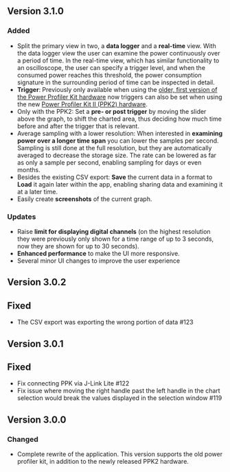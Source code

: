 ## Version 3.1.0

### Added

-   Split the primary view in two, a **data logger** and a **real-time** view.
    With the data logger view the user can examine the power continuously over a
    period of time. In the real-time view, which has similar functionality to an oscilloscope, the user can specify a trigger level, and when the consumed power reaches this threshold, the power consumption signature in the surrounding period of time can be inspected in detail.
-   **Trigger**: Previously only available when using the
    [older, first version of the Power Profiler Kit hardware](https://www.nordicsemi.com/Software-and-tools/Development-Tools/Power-Profiler-Kit)
    now triggers can also be set when using the new
    [Power Profiler Kit II (PPK2) hardware](https://www.nordicsemi.com/Software-and-tools/Development-Tools/Power-Profiler-Kit-2).
-   Only with the PPK2: Set a **pre- or post trigger** by moving the slider above the
    graph, to shift the charted area, thus deciding how much time before and after the trigger that is relevant.
-   Average sampling with a lower resolution: When interested in **examining
    power over a longer time span** you can lower the samples per second.
    Sampling is still done at the full resolution, but they are automatically
    averaged to decrease the storage size. The rate can be lowered as far as
    only a sample per second, enabling sampling for days or even months.
-   Besides the existing CSV export: **Save** the current data in a format to
    **Load** it again later within the app, enabling sharing data and examining
    it at a later time.
-   Easily create **screenshots** of the current graph.

### Updates

-   Raise **limit for displaying digital channels** (on the highest resolution
    they were previously only shown for a time range of up to 3 seconds, now
    they are shown for up to 30 seconds).
-   **Enhanced performance** to make the UI more responsive.
-   Several minor UI changes to improve the user experience

## Version 3.0.2

## Fixed

-   The CSV export was exporting the wrong portion of data #123

## Version 3.0.1

## Fixed

-   Fix connecting PPK via J-Link Lite #122
-   Fix issue where moving the right handle past the left handle in the chart
    selection would break the values displayed in the selection window #119

## Version 3.0.0

### Changed

-   Complete rewrite of the application. This version supports the old power
    profiler kit, in addition to the newly released PPK2 hardware.
